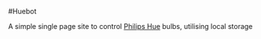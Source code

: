 #Huebot

A simple single page site to control [Philips Hue](http://www.meethue.com) bulbs, utilising local storage